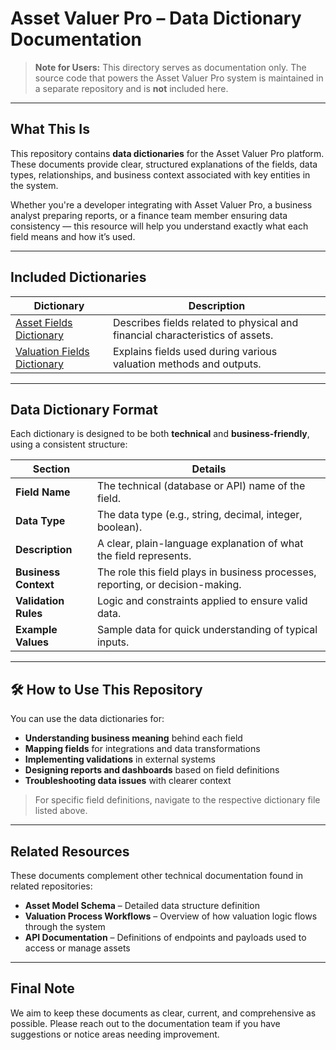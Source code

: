 # Asset Valuer Pro – Data Dictionary Documentation

> **Note for Users:**
> This directory serves as documentation only. The source code that powers the Asset Valuer Pro system is maintained in a separate repository and is **not** included here.

---

## What This Is

This repository contains **data dictionaries** for the Asset Valuer Pro platform. These documents provide clear, structured explanations of the fields, data types, relationships, and business context associated with key entities in the system.

Whether you're a developer integrating with Asset Valuer Pro, a business analyst preparing reports, or a finance team member ensuring data consistency — this resource will help you understand exactly what each field means and how it’s used.

---

## Included Dictionaries

| Dictionary                                                    | Description                                                                   |
| ------------------------------------------------------------- | ----------------------------------------------------------------------------- |
| [Asset Fields Dictionary](Asset_Fields_Dictionary.md)         | Describes fields related to physical and financial characteristics of assets. |
| [Valuation Fields Dictionary](Valuation_Fields_Dictionary.md) | Explains fields used during various valuation methods and outputs.            |

---

## Data Dictionary Format

Each dictionary is designed to be both **technical** and **business-friendly**, using a consistent structure:

| Section              | Details                                                                         |
| -------------------- | ------------------------------------------------------------------------------- |
| **Field Name**       | The technical (database or API) name of the field.                              |
| **Data Type**        | The data type (e.g., string, decimal, integer, boolean).                        |
| **Description**      | A clear, plain-language explanation of what the field represents.               |
| **Business Context** | The role this field plays in business processes, reporting, or decision-making. |
| **Validation Rules** | Logic and constraints applied to ensure valid data.                             |
| **Example Values**   | Sample data for quick understanding of typical inputs.                          |

---

## 🛠️ How to Use This Repository

You can use the data dictionaries for:

* **Understanding business meaning** behind each field
* **Mapping fields** for integrations and data transformations
* **Implementing validations** in external systems
* **Designing reports and dashboards** based on field definitions
* **Troubleshooting data issues** with clearer context

> For specific field definitions, navigate to the respective dictionary file listed above.

---

## Related Resources

These documents complement other technical documentation found in related repositories:

* **Asset Model Schema** – Detailed data structure definition
* **Valuation Process Workflows** – Overview of how valuation logic flows through the system
* **API Documentation** – Definitions of endpoints and payloads used to access or manage assets

---

## Final Note

We aim to keep these documents as clear, current, and comprehensive as possible. Please reach out to the documentation team if you have suggestions or notice areas needing improvement.
